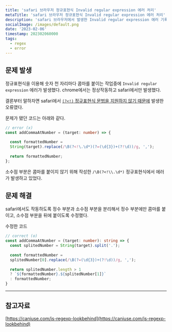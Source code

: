 ```yaml
---
title: 'safari 브라우저 정규표현식 Invalid regular expression 에러 처리'
metaTitle: 'safari 브라우저 정규표현식 Invalid regular expression 에러 처리'
description: 'safari 브라우저에서 발생한 Invalid regular expression 에러 기록'
socialImage: /images/default.png
date: '2023-02-06'
timestamp: 202302060000
tags:
  - regex
  - error
---
```


## 문제 발생
정규표현식을 이용해 숫자 천 자리마다 콤마를 붙이는 작업중에 `Invalid regular expression` 에러가 발생했다.
chrome에서는 정상작동하고 safari에서만 발생했다.

결론부터 말하자면 safari에서 [`(?<!)` 정규표현식 문법을 지원하지 않기 때문에](https://caniuse.com/js-regexp-lookbehind) 발생한 오류였다.

문제가 됐던 코드는 아래와 같다.
```typescript
// error (x)
const addCommaAtNumber = (target: number) => {

  const formattedNumber = 
  String(target).replace(/\B(?<!\.\d*)(?=(\d{3})+(?!\d))/g, ',');
  
  return formattedNumber;
};
```
소수점 부분은 콤마를 붙이지 않기 위해 작성한 `/\B(?<!\\.\d*)` 정규표현식에서 에러가 발생하고 있었다.

## 문제 해결
safari에서도 작동하도록 정수 부분과 소수점 부분을 분리해서 정수 부분에만 콤마를 붙이고, 소수점 부분을 뒤에 붙이도록 수정했다.

수정한 코드
```typescript
// correct (o)
const addCommaAtNumber = (target: number): string => {
  const splitedNumber = String(target).split('.');
  
  const formattedNumber =
  splitedNumber[0].replace(/\B(?=(\d{3})+(?!\d))/g, ',');
  
  return splitedNumber.length > 1
  ? `${formattedNumber}.${splitedNumber[1]}` 
  : formattedNumber;
}
```

---
## 참고자료
[https://caniuse.com/js-regexp-lookbehind](https://caniuse.com/js-regexp-lookbehind)